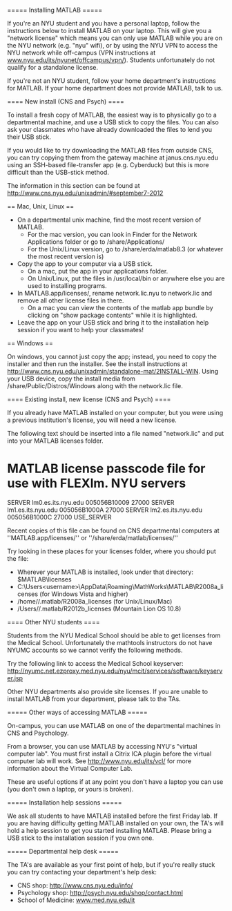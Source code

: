 ===== Installing MATLAB =====

If you're an NYU student and you have a personal laptop, follow the instructions below to install MATLAB on your laptop. This will give you a "network license" which means you can only use MATLAB while you are on the NYU network (e.g. "nyu" wifi), or by using the NYU VPN to access the NYU network while off-campus (VPN instructions at www.nyu.edu/its/nyunet/offcampus/vpn/). Students unfortunately do not qualify for a standalone license.

If you're not an NYU student, follow your home department's instructions for MATLAB. If your home department does not provide MATLAB, talk to us.

==== New install (CNS and Psych) ====

To install a fresh copy of MATLAB, the easiest way is to physically go to a departmental machine, and use a USB stick to copy the files. You can also ask your classmates who have already downloaded the files to lend you their USB stick.

If you would like to try downloading the MATLAB files from outside CNS, you can try copying them from the gateway machine at janus.cns.nyu.edu using an SSH-based file-transfer app (e.g. Cyberduck) but this is more difficult than the USB-stick method.

The information in this section can be found at http://www.cns.nyu.edu/unixadmin/#september7-2012
  
== Mac, Unix, Linux ==

  * On a departmental unix machine, find the most recent version of MATLAB.
    * For the mac version, you can look in Finder for the Network Applications folder or go to /share/Applications/
    * For the Unix/Linux version, go to /share/erda/matlab8.3 (or whatever the most recent version is)
  * Copy the app to your computer via a USB stick.
    * On a mac, put the app in your applications folder.
    * On Unix/Linux, put the files in /usr/local/bin or anywhere else you are used to installing programs.
  * In MATLAB.app/licenses/, rename network.lic.nyu to network.lic and remove all other license files in there.
    * On a mac you can view the contents of the matlab app bundle by clicking on "show package contents" while it is highlighted.
  * Leave the app on your USB stick and bring it to the installation help session if you want to help your classmates!

== Windows ==

On windows, you cannot just copy the app; instead, you need to copy the installer and then run the installer. See the install instructions at http://www.cns.nyu.edu/unixadmin/standalone-mat/2INSTALL-WIN. Using your USB device, copy the install media from /share/Public/Distros/Windows along with the network.lic file.

==== Existing install, new license (CNS and Psych) ====

If you already have MATLAB installed on your computer, but you were using a previous institution's license, you will need a new license.

The following text should be inserted into a file named "network.lic" and put into your MATLAB licenses folder. 

  # MATLAB license passcode file for use with FLEXlm. NYU servers
  SERVER lm0.es.its.nyu.edu 005056B10009 27000
  SERVER lm1.es.its.nyu.edu 005056B1000A 27000
  SERVER lm2.es.its.nyu.edu 005056B1000C 27000
  USE_SERVER

Recent copies of this file can be found on CNS departmental computers at ''MATLAB.app/licenses/'' or ''/share/erda/matlab/licenses/''

Try looking in these places for your licenses folder, where you should put the file:
  * Wherever your MATLAB is installed, look under that directory: $MATLAB\licenses
  * C:\Users\<username>\AppData\Roaming\MathWorks\MATLAB\R2008a_licenses (for Windows Vista and higher)
  * /home/<username>/.matlab/R2008a_licenses (for Unix/Linux/Mac)
  * /Users/<username>/.matlab/R2012b_licenses (Mountain Lion OS 10.8)

==== Other NYU students ====

Students from the NYU Medical School should be able to get licenses from the Medical School. Unfortunately the mathtools instructors do not have NYUMC accounts so we cannot verify the following methods.

Try the following link to access the Medical School keyserver:
http://nyumc.net.ezproxy.med.nyu.edu/nyu/mcit/services/software/keyserver.jsp

Other NYU departments also provide site licenses. If you are unable to install MATLAB from your department, please talk to the TAs.

===== Other ways of accessing MATLAB =====

On-campus, you can use MATLAB on one of the departmental machines in CNS and Psychology.

From a browser, you can use MATLAB by accessing NYU's "virtual computer lab". You must first install a Citrix ICA plugin before the virtual computer lab will work. See http://www.nyu.edu/its/vcl/ for more information about the Virtual Computer Lab. 

These are useful options if at any point you don't have a laptop you can use (you don't own a laptop, or yours is broken).

===== Installation help sessions =====

We ask all students to have MATLAB installed before the first Friday lab. If you are having difficulty getting MATLAB installed on your own, the TA's will hold a help session to get you started installing MATLAB. Please bring a USB stick to the installation session if you own one.

===== Departmental help desk =====

The TA's are available as your first point of help, but if you're really stuck you can try contacting your department's help desk:
  * CNS shop: http://www.cns.nyu.edu/info/
  * Psychology shop: http://psych.nyu.edu/shop/contact.html
  * School of Medicine: www.med.nyu.edu/it

